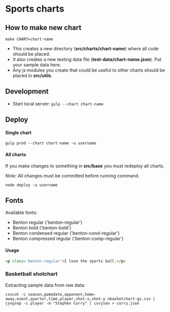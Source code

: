 # Sports charts

## How to make new chart
`make CHART=chart-name`

* This creates a new directory (**src/charts/chart-name**) where all code should be placed.
* It also creates a new testing data file (**test-data/chart-name.json**). Put your sample data here.
* Any js modules you create that could be useful to other charts should be placed in **src/utils**.

## Development
* Start local server: `gulp --chart chart-name`

## Deploy
#### Single chart
`gulp prod --chart chart-name -u username`

#### All charts
If you make changes to something in **src/base** you must redeploy all charts.

*Note:* All changes must be committed before running command.

`node deploy -u username`

## Fonts
Available fonts:
* Benton regular ('benton-regular')
* Benton bold ('benton-bold')
* Benton condensed regular ('benton-cond-regular')
* Benton compressed regular ('benton-comp-regular')

#### Usage
```html
<p class='benton-regular'>I love the sports ball.</p>
```

### Basketball shotchart
Extracting sample data from raw data: 
```
csvcut -c season,gamedate,opponent,home-away,event,quarter,time,player,shot-x,shot-y nbashotchart-gs.csv | csvgrep -c player -m "Stephen Curry" | csvjson > curry.json
``